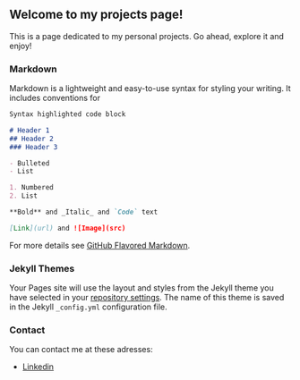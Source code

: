 ## Welcome to my projects page!

This is a page dedicated to my personal projects. Go ahead, explore it and enjoy!

### Markdown

Markdown is a lightweight and easy-to-use syntax for styling your writing. It includes conventions for

```markdown
Syntax highlighted code block

# Header 1
## Header 2
### Header 3

- Bulleted
- List

1. Numbered
2. List

**Bold** and _Italic_ and `Code` text

[Link](url) and ![Image](src)
```

For more details see [GitHub Flavored Markdown](https://guides.github.com/features/mastering-markdown/).

### Jekyll Themes

Your Pages site will use the layout and styles from the Jekyll theme you have selected in your [repository settings](https://github.com/almirfilho77/almirfilho77.github.io/settings). The name of this theme is saved in the Jekyll `_config.yml` configuration file.

### Contact

You can contact me at these adresses:

- [Linkedin](https://linkedin.com/in/almir-firmo)

